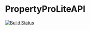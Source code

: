 # PropertyProLiteAPI


[![Build Status](https://travis-ci.org/hezronkimutai/PropertyProLiteAPI.svg?branch=develop)](https://travis-ci.org/hezronkimutai/PropertyProLiteAPI)
